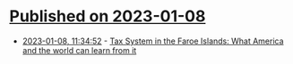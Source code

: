# [Published on 2023-01-08](index.md)

* [2023-01-08, 11:34:52](https://news.ycombinator.com/item?id=34298234) - [Tax System in the Faroe Islands: What America and the world can learn from it](https://prospect.org/world/best-tax-system-on-earth-faroe-islands/)
